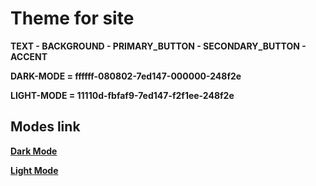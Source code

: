 # Theme for site

**TEXT - BACKGROUND - PRIMARY_BUTTON - SECONDARY_BUTTON - ACCENT**

**DARK-MODE = ffffff-080802-7ed147-000000-248f2e**

**LIGHT-MODE = 11110d-fbfaf9-7ed147-f2f1ee-248f2e**

## **Modes link**

**[Dark Mode](https://realtimecolors.com/?colors=ffffff-080802-7ed147-000000-248f2e)**

**[Light Mode](https://realtimecolors.com/?colors=11110d-fbfaf9-7ed147-f2f1ee-248f2e)**
